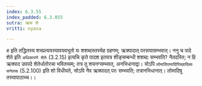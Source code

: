 ```yaml
---
index: 6.3.55
index_padded: 6.3.055
sutra: ऋचः शे
vritti: nyasa

---
```

`शे` इति तद्धितस्य शस्प्रत्ययस्यावयवभूतो यः शशब्दस्तस्येह ग्रहणम्; ऋक्पादात् परसयासम्भवात्। ननु च पादे शेते इति `अधिकारणे शेतेः` (3.2.15) इत्यचि कृते पादश इतयत्र शीङ्सम्बन्धी शशब्दः सम्भवति? नैतदस्ति; न हि ऋक्पाद उपपदे शेतेर्धातोरचा भवितव्यम्; तत्र तु शयनग्सम्भवत्, अनभिधानाद्वा। योऽपि `लोमादिपामादिपिच्छादिब्यः सनेलचः` (5.2.100) इति शो विधीयते, सोऽपि नैव ऋक्पादत् परः सम्भवति; तत्रानभिधानात्। लोमादिषु तस्यापाठाच्च।।